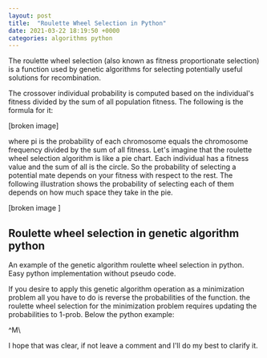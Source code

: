 ```yaml
---
layout: post
title:  "Roulette Wheel Selection in Python"
date: 2021-03-22 18:19:50 +0000
categories: algorithms python
---
```



The roulette wheel selection (also known as fitness proportionate selection) is a function used by genetic algorithms for selecting potentially useful solutions for recombination.

The crossover individual probability is computed based on the individual's fitness divided by the sum of all population fitness. The following is the formula for it:

[//]: # (<a href="https://rocreguant.com/?attachment_id=2024" rel="attachment wp-att-2024"><img class="aligncenter size-full wp-image-2024" src="http://rocreguant.com/wp-content/uploads/2021/03/roulette_wheel_chromosome_probability.png" alt="roulette wheel chromosome probability" width="122" height="71" /></a>)
[broken image]

where pi is the probability of each chromosome equals the chromosome frequency divided by the sum of all fitness. Let's imagine that the roulette wheel selection algorithm is like a pie chart. Each individual has a fitness value and the sum of all is the circle. So the probability of selecting a potential mate depends on your fitness with respect to the rest. The following illustration shows the probability of selecting each of them depends on how much space they take in the pie.

[//]: # (<a href="http://rocreguant.com/wp-content/uploads/2021/03/roulette_wheel_selection_example.png"><img class="aligncenter size-full"  src="http://rocreguant.com/wp-content/uploads/2021/03/roulette_wheel_selection_example.png" alt="Roulette wheel selection pie chart example" width="500" height="460" /></a>)
[broken image
]
## Roulette wheel selection in genetic algorithm python

An example of the genetic algorithm roulette wheel selection in python. Easy python implementation without pseudo code.

<script src="https://gist.github.com/rocreguant/b14ab2c2ecb58f98ee44b4d75785b8af.js"></script>

If you desire to apply this genetic algorithm operation as a minimization problem all you have to do is reverse the probabilities of the function. the roulette wheel selection for the minimization problem requires updating the probabilities to 1-prob. Below the python example:

<script src="https://gist.github.com/rocreguant/e9f2481f4e9842dd76e9c61f653eb7c0.js"></script>^M\

I hope that was clear, if not leave a comment and I'll do my best to clarify it.

